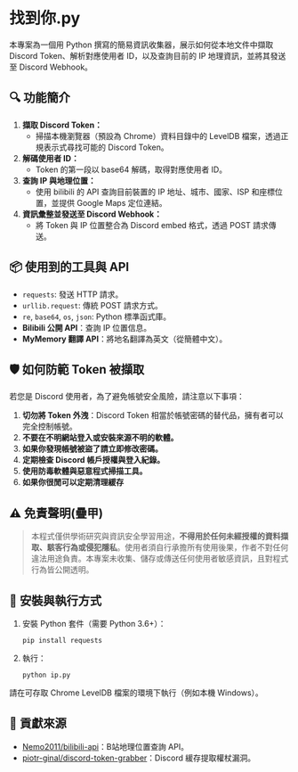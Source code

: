 找到你.py
=================================

本專案為一個用 Python 撰寫的簡易資訊收集器，展示如何從本地文件中擷取 Discord Token、解析對應使用者 ID，以及查詢目前的 IP 地理資訊，並將其發送至 Discord Webhook。

🔍 功能簡介
-------------

1. **擷取 Discord Token：**
   - 掃描本機瀏覽器（預設為 Chrome）資料目錄中的 LevelDB 檔案，透過正規表示式尋找可能的 Discord Token。
2. **解碼使用者 ID：**
   - Token 的第一段以 base64 解碼，取得對應使用者 ID。
3. **查詢 IP 與地理位置：**
   - 使用 bilibili 的 API 查詢目前裝置的 IP 地址、城市、國家、ISP 和座標位置，並提供 Google Maps 定位連結。
4. **資訊彙整並發送至 Discord Webhook：**
   - 將 Token 與 IP 位置整合為 Discord embed 格式，透過 POST 請求傳送。

📦 使用到的工具與 API
------------------------

- `requests`: 發送 HTTP 請求。
- `urllib.request`: 傳統 POST 請求方式。
- `re`, `base64`, `os`, `json`: Python 標準函式庫。
- **Bilibili 公開 API**：查詢 IP 位置信息。
- **MyMemory 翻譯 API**：將地名翻譯為英文（從簡體中文）。

🛡️ 如何防範 Token 被擷取
---------------------------

若您是 Discord 使用者，為了避免帳號安全風險，請注意以下事項：

1. **切勿將 Token 外洩**：Discord Token 相當於帳號密碼的替代品，擁有者可以完全控制帳號。
2. **不要在不明網站登入或安裝來源不明的軟體。**
3. **如果你發現帳號被盜了請立即修改密碼。**
4. **定期檢查 Discord 帳戶授權與登入紀錄。**
5. **使用防毒軟體與惡意程式掃描工具。**
6. **如果你很閒可以定期清理緩存**

⚠️ 免責聲明(疊甲)
------------------

> 本程式僅供學術研究與資訊安全學習用途，**不得用於任何未經授權的資料擷取、駭客行為或侵犯隱私**。使用者須自行承擔所有使用後果，作者不對任何違法用途負責。本專案未收集、儲存或傳送任何使用者敏感資訊，且對程式行為皆公開透明。

🔧 安裝與執行方式
------------------

1. 安裝 Python 套件（需要 Python 3.6+）：

    `pip install requests`

2. 執行：

    `python ip.py`

請在可存取 Chrome LevelDB 檔案的環境下執行（例如本機 Windows）。

🙌 貢獻來源
------------

- [Nemo2011/bilibili-api](https://github.com/Nemo2011/bilibili-api)：B站地理位置查詢 API。
- [piotr-ginal/discord-token-grabber](https://github.com/piotr-ginal/discord-token-grabber)：Discord 緩存提取權杖漏洞。
